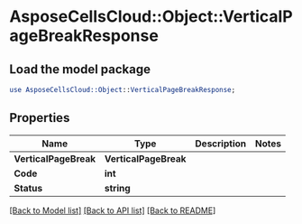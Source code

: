 # AsposeCellsCloud::Object::VerticalPageBreakResponse 

## Load the model package
```perl
use AsposeCellsCloud::Object::VerticalPageBreakResponse;
```

## Properties
Name | Type | Description | Notes
------------ | ------------- | ------------- | -------------
**VerticalPageBreak** | **VerticalPageBreak** |  |
**Code** | **int** |  |
**Status** | **string** |  |  

[[Back to Model list]](../README.md#documentation-for-models) [[Back to API list]](../README.md#documentation-for-api-endpoints) [[Back to README]](../README.md)

